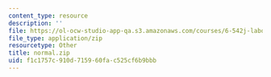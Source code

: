 ```yaml
---
content_type: resource
description: ''
file: https://ol-ocw-studio-app-qa.s3.amazonaws.com/courses/6-542j-laboratory-on-the-physiology-acoustics-and-perception-of-speech-fall-2005/f1c1757c910d715960fac525cf6b9bbb_normal.zip
file_type: application/zip
resourcetype: Other
title: normal.zip
uid: f1c1757c-910d-7159-60fa-c525cf6b9bbb
---
```

